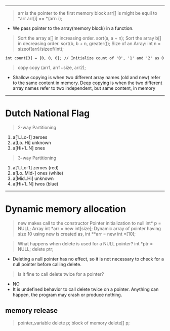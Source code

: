 *****
> arr is the pointer to the first memory block
    arr[] is might be equil to *arr
    arr[i] == *(arr+i);
- We pass pointer to the array(memory block) in a function.
>Sort the array a[] in increasing order.
    sort(a, a + n);
>Sort the array b[] in decreasing order.
    sort(b, b + n, greater<int>());
>Size of an Array:
    int n = sizeof(arr)/sizeof(int);

    int count[3] = {0, 0, 0}; // Initialize count of '0', '1' and '2' as 0
> copy
    copy (arr1, arr1+size, arr2);
-  Shallow copying is when two different array names (old and new) refer to the same content in memory. Deep copying is when the two different array names refer to two independent, but same content, in memory

*****
# Dutch National Flag
> 2-way Partitioning 
1. a[1..Lo-1] zeroes
2. a[Lo..Hi] unknown
3. a[Hi+1..N] ones

> 3-way Partitioning 
1. a[1..Lo-1] zeroes (red)
2. a[Lo..Mid-] ones (white)
3. a[Mid..Hi] unknown
4. a[Hi+1..N] twos (blue)

*****
# Dynamic memory allocation
> new makes call to the constructor
> Pointer initialization to null
    int* p = NULL;
> Array
    int *arr = new int[size];
> Dynamic array of pointer having size 10 using new is created as,
    int **arr = new int *[10];

> What happens when delete is used for a NULL pointer?
    int *ptr = NULL;
    delete ptr;
- Deleting a null pointer has no effect, so it is not necessary to check for a null pointer before calling delete.

> Is it fine to call delete twice for a pointer?
- NO
- It is undefined behavior to call delete twice on a pointer. Anything can happen, the program may crash or produce nothing.

## memory release
> pointer_variable
    delete p;
> block of memory
    delete[] p;